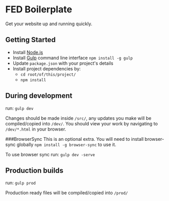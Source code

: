 # FED Boilerplate
Get your website up and running quickly.

## Getting Started

* Install [Node.js](http://nodejs.org/)
* Install [Gulp](http://gulpjs.com/) command line interface `npm install -g gulp`
* Update `package.json` with your project's details
* Install project dependencies by:
  * `cd root/of/this/project/`
  * `npm install`

## During development
run: `gulp dev`

Changes should be made inside `/src/`, any updates you make will be compiled/copied into `/dev/`. You should view your work by navigating to `/dev/*.html` in your browser.

###BrowserSync
This is an optional extra. You will need to install browser-sync globally `npm install -g browser-sync` to use it.

To use browser sync run: `gulp dev -serve`

## Production builds
run: `gulp prod`

Production ready files will be compiled/copied into `/prod/`


